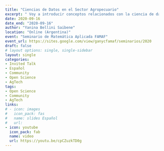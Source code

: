 ```yaml
---
title: "Ciencias de Datos en el Sector Agropecuario"
excerpt: " Voy a introducir conceptos relacionados con la ciencia de datos y compartir con los asistentes cómo se aplican en el desarrollo de soluciones para el sector agropecuario, dando ejemplos concretos de productos y soluciones digitales realizados con mi equipo en la Estación Experimental Agropecuaria Anguil. Doy detalles sobre los objetivos de cada trabajo, las herramientas que usamos, las profesiones, instituciones y comunidades que formaron los equipos de trabajo y los resultados obtenidos."
date: 2020-09-16
date_end: "2020-09-16"
author: "Yanina Bellini Saibene"
location: "Online (Argentina)"
event: "Seminario de Matemática Aplicada FAMAF"
event_url: https://sites.google.com/view/ganycfamaf/seminarios/2020
draft: false
# layout options: single, single-sidebar
layout: single
categories:
- Invited Talk
- Español
- Community
- Open Science
- AgTech
tags:
- Open Science
- Community
- AgTech
links:
# - icon: images
#   icon_pack: fas
#   name: slides Español
#   url: 
- icon: youtube
  icon_pack: fab
  name: video
  url: https://youtu.be/cpCZuzkTD0g
---
```


